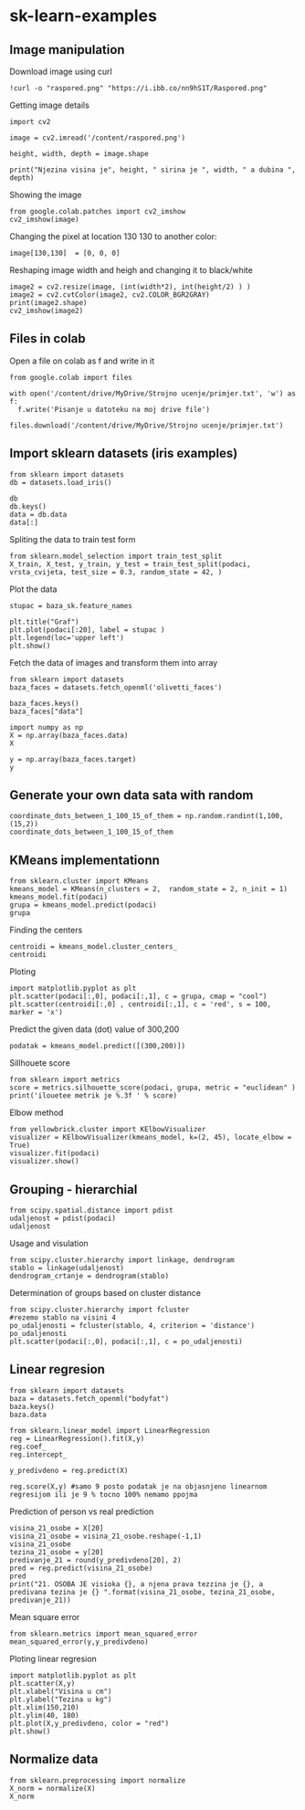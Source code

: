 # sk-learn-examples


## Image manipulation
Download image using curl
```
!curl -o "raspored.png" "https://i.ibb.co/nn9hS1T/Raspored.png"
```

Getting image details

```
import cv2

image = cv2.imread('/content/raspored.png')

height, width, depth = image.shape

print("Njezina visina je", height, " sirina je ", width, " a dubina ", depth)
```

Showing the image 

```
from google.colab.patches import cv2_imshow
cv2_imshow(image)
```

Changing the pixel at location 130 130 to another color:

```
image[130,130]  = [0, 0, 0]
```

Reshaping image width and heigh and changing it to black/white

```
image2 = cv2.resize(image, (int(width*2), int(height/2) ) )
image2 = cv2.cvtColor(image2, cv2.COLOR_BGR2GRAY)
print(image2.shape)
cv2_imshow(image2)
```


## Files in colab

Open a file on colab as f and write in it
```
from google.colab import files

with open('/content/drive/MyDrive/Strojno ucenje/primjer.txt', 'w') as f:
  f.write('Pisanje u datoteku na moj drive file')

files.download('/content/drive/MyDrive/Strojno ucenje/primjer.txt')
```


## Import sklearn datasets (iris examples)

```
from sklearn import datasets
db = datasets.load_iris()

db
db.keys()
data = db.data
data[:]
```


Spliting the data to train test form

```
from sklearn.model_selection import train_test_split
X_train, X_test, y_train, y_test = train_test_split(podaci, vrsta_cvijeta, test_size = 0.3, random_state = 42, )
```

Plot the data
```
stupac = baza_sk.feature_names

plt.title("Graf")
plt.plot(podaci[:20], label = stupac )
plt.legend(loc='upper left')
plt.show()
```


Fetch the data of images and transform them into array

```
from sklearn import datasets
baza_faces = datasets.fetch_openml('olivetti_faces')

baza_faces.keys()
baza_faces["data"]

```
```
import numpy as np 
X = np.array(baza_faces.data)
X
```
```
y = np.array(baza_faces.target)
y
```


## Generate your own data sata with random


```
coordinate_dots_between_1_100_15_of_them = np.random.randint(1,100, (15,2))
coordinate_dots_between_1_100_15_of_them
```


## KMeans implementationn

```
from sklearn.cluster import KMeans
kmeans_model = KMeans(n_clusters = 2,  random_state = 2, n_init = 1)
kmeans_model.fit(podaci)
grupa = kmeans_model.predict(podaci)
grupa
```

Finding the centers
```
centroidi = kmeans_model.cluster_centers_
centroidi
```

Ploting 
```
import matplotlib.pyplot as plt
plt.scatter(podaci[:,0], podaci[:,1], c = grupa, cmap = "cool")
plt.scatter(centroidi[:,0] , centroidi[:,1], c = 'red', s = 100, marker = 'x')
```

Predict the given data (dot) value of 300,200
 
 ```
 podatak = kmeans_model.predict([(300,200)])

 ```
 
Sillhouete score 
```
from sklearn import metrics
score = metrics.silhouette_score(podaci, grupa, metric = "euclidean" )
print('ilouetee metrik je %.3f ' % score)
```

Elbow method
```
from yellowbrick.cluster import KElbowVisualizer  
visualizer = KElbowVisualizer(kmeans_model, k=(2, 45), locate_elbow = True) 
visualizer.fit(podaci)
visualizer.show()
```


## Grouping - hierarchial

```
from scipy.spatial.distance import pdist
udaljenost = pdist(podaci)
udaljenost
```
Usage and visulation
```
from scipy.cluster.hierarchy import linkage, dendrogram
stablo = linkage(udaljenost)
dendrogram_crtanje = dendrogram(stablo)
```

Determination of groups based on cluster distance
```
from scipy.cluster.hierarchy import fcluster
#rezemo stablo na visini 4
po_udaljenosti = fcluster(stablo, 4, criterion = 'distance')
po_udaljenosti
plt.scatter(podaci[:,0], podaci[:,1], c = po_udaljenosti)
```

## Linear regresion

```
from sklearn import datasets
baza = datasets.fetch_openml("bodyfat")
baza.keys()
baza.data
```


```
from sklearn.linear_model import LinearRegression
reg = LinearRegression().fit(X,y)
reg.coef_
reg.intercept_

y_predivdeno = reg.predict(X)

reg.score(X,y) #samo 9 posto podatak je na objasnjeno linearnom regresijom ili je 9 % tocno 100% nemamo ppojma

```

Prediction of person vs real prediction
```
visina_21_osobe = X[20]
visina_21_osobe = visina_21_osobe.reshape(-1,1)
visina_21_osobe
tezina_21_osobe = y[20]
predivanje_21 = round(y_predivdeno[20], 2)
pred = reg.predict(visina_21_osobe)
pred
print("21. OSOBA JE visioka {}, a njena prava tezzina je {}, a predivana tezina je {} ".format(visina_21_osobe, tezina_21_osobe, predivanje_21))
```
Mean square error
```
from sklearn.metrics import mean_squared_error
mean_squared_error(y,y_predivdeno)
```

 Ploting linear regresion
 ```
 import matplotlib.pyplot as plt
plt.scatter(X,y)
plt.xlabel("Visina u cm")
plt.ylabel("Tezina u kg")
plt.xlim(150,210)
plt.ylim(40, 180)
plt.plot(X,y_predivdeno, color = "red")
plt.show()
 ```


## Normalize data 

```
from sklearn.preprocessing import normalize
X_norm = normalize(X)
X_norm
```
